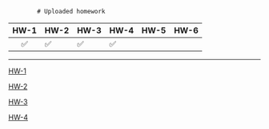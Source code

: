 			# Uploaded homework
| HW-1 | HW-2 | HW-3 | HW-4 | HW-5 | HW-6 |
|:----:|:---- | ---- | ---- | ---- | ---- |
|  ✅  | ✅  | ✅   | ✅  |      |      |

---

[HW-1](https://github.com/nikolaev-i/Homework/blob/master/Homework-1/Ivan_Nikolaev_DevOps_creative_thinking.pdf)

[HW-2](https://github.com/nikolaev-i/Homework/blob/master/Homework-2/Ivan_Nikolaev_HW_2.pdf)

[HW-3](https://github.com/nikolaev-i/Homework/blob/master/Homework-3/Ivan_Nikolaev_HW_3.pdf)

[HW-4](https://github.com/nikolaev-i/Homework/blob/master/Homework-4)

